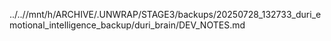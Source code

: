 ../..//mnt/h/ARCHIVE/.UNWRAP/STAGE3/backups/20250728_132733_duri_emotional_intelligence_backup/duri_brain/DEV_NOTES.md
